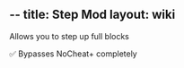 --
title: Step Mod
layout: wiki
---
Allows you to step up full blocks

:white_check_mark: Bypasses NoCheat+ completely
